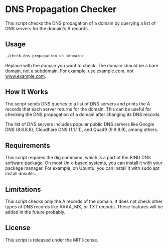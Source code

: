 # DNS Propagation Checker

This script checks the DNS propagation of a domain by querying a list of DNS servers for the domain's A records.

## Usage

```bash
./check-dns-propagation.sh <domain>
```

Replace <domain> with the domain you want to check. The domain should be a bare domain, not a subdomain. For example, use example.com, not www.example.com.

## How It Works

The script sends DNS queries to a list of DNS servers and prints the A records that each server returns for the domain. This can be useful for checking the DNS propagation of a domain after changing its DNS records.

The list of DNS servers includes popular public DNS servers like Google DNS (8.8.8.8), Cloudflare DNS (1.1.1.1), and Quad9 (9.9.9.9), among others.

## Requirements

This script requires the dig command, which is a part of the BIND DNS software package. On most Unix-based systems, you can install it with your package manager. For example, on Ubuntu, you can install it with sudo apt install dnsutils.

## Limitations

This script checks only the A records of the domain. It does not check other types of DNS records like AAAA, MX, or TXT records. These features will be added in the future probably.

## License

This script is released under the MIT license.

